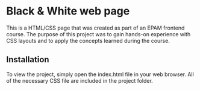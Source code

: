 # Black & White web page
This is a HTML/CSS page that was created as part of an EPAM frontend course. 
The purpose of this project was to gain hands-on experience with CSS layouts and to apply the concepts learned during the course.

## Installation 
To view the project, simply open the index.html file in your web browser. All of the necessary CSS file are included in the project folder.
